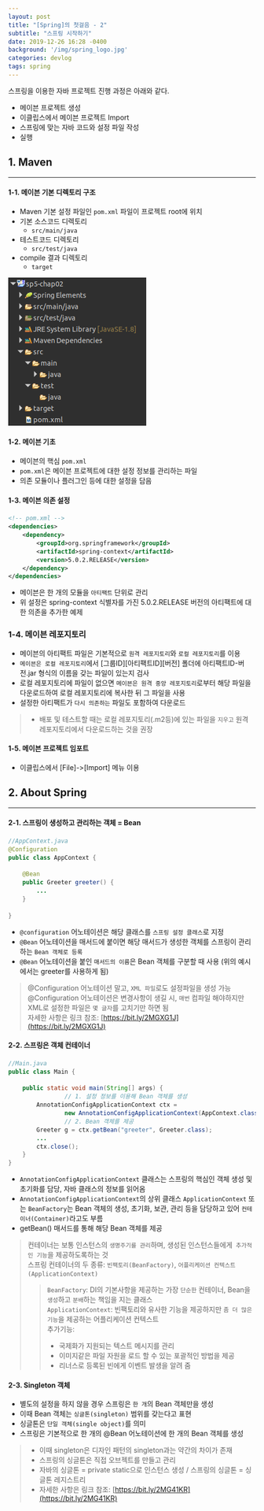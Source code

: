 ```yaml
---
layout: post
title: "[Spring]의 첫걸음 - 2"
subtitle: "스프링 시작하기"
date: 2019-12-26 16:28 -0400
background: '/img/spring_logo.jpg'
categories: devlog
tags: spring
---
```


스프링을 이용한 자바 프로젝트 진행 과정은 아래와 같다.
* 메이븐 프로젝트 생성
* 이클립스에서 메이븐 프로젝트 Import
* 스프링에 맞는 자바 코드와 설정 파일 작성
* 실행  

## 1. Maven
---  
#### 1-1. 메이븐 기본 디렉토리 구조

* Maven 기본 설정 파일인 `pom.xml` 파일이 프로젝트 root에 위치
* 기본 소스코드 디렉토리
    * `src/main/java`
* 테스트코드 디렉토리
    * `src/test/java`
* compile 결과 디렉토리
    * `target`

![디렉토리구조](/img/spring/spring_2_1.png)

#### 1-2. 메이븐 기초

* 메이븐의 핵심 `pom.xml`
* `pom.xml`은 메이븐 프로젝트에 대한 설정 정보를 관리하는 파일
* 의존 모듈이나 플러그인 등에 대한 설정을 담음

#### 1-3. 메이븐 의존 설정

```xml
<!-- pom.xml -->
<dependencies>
    <dependency>
        <groupId>org.springframework</groupId>
        <artifactId>spring-context</artifactId>
        <version>5.0.2.RELEASE</version>
    </dependency>
</dependencies>
```

*  메이븐은 한 개의 모듈을 `아티팩트` 단위로 관리
* 위 설정은 spring-context 식별자를 가진 5.0.2.RELEASE 버전의 아티팩트에 대한 의존을 추가한 예제

### 1-4. 메이븐 레포지토리
* 메이븐의 아티팩트 파일은 기본적으로 `원격 레포지토리`와 `로컬 레포지토리`를 이용
* `메이븐은 로컬 레포지토리`에서 [그룹ID]\[아티팩트ID]\[버전] 폴더에 아티팩트ID-버전.jar 형식의 이름을 갖는 파일이 있는지 검사
* 로컬 레포지토리에 파일이 없으면 `메이븐은 원격 중앙 레포지토리`로부터 해당 파일을 다운로드하여 로컬 레포지토리에 복사한 뒤 그 파일을 사용
* 설정한 아티팩트가 `다시 의존하는` 파일도 포함하여 다운로드

> * 배포 및 테스트할 때는 로컬 레포지토리(.m2등)에 있는 파일을 `지우고` 원격 레포지토리에서 다운로드하는 것을 권장

#### 1-5. 메이븐 프로젝트 임포트
* 이클립스에서 [File]->[Import] 메뉴 이용

## 2. About Spring
---
#### 2-1. 스프링이 생성하고 관리하는 객체 = Bean
```java
//AppContext.java
@Configuration
public class AppContext {

    @Bean
    public Greeter greeter() {
        ...
    }
    
}
```
* `@configuration` 어노테이션은 해당 클래스를 `스프링 설정 클래스`로 지정
* `@Bean` 어노테이션을 매서드에 붙이면 해당 매서드가 생성한 객체를 스프링이 관리하는 `Bean 객체로 등록`
* `@Bean` 어노테이션을 붙인 `매서드의 이름`은 Bean 객체를 구분할 때 사용 (위의 예시에서는 greeter를 사용하게 됨)

> @Configuration 어노테이션 말고, `XML 파일`로도 설정파일을 생성 가능  
> @Configuration 어노테이션은 변경사항이 생길 시, `매번` 컴파일 해야하지만 XML로 설정한 파일은 `몇 글자`를 고치기만 하면 됨  
> 자세한 사항은 링크 참조: [https://bit.ly/2MGXG1J](https://bit.ly/2MGXG1J)   

#### 2-2. 스프링은 객체 컨테이너
```java
//Main.java
public class Main {

	public static void main(String[] args) {
                // 1. 설정 정보를 이용해 Bean 객체를 생성
		AnnotationConfigApplicationContext ctx = 
				new AnnotationConfigApplicationContext(AppContext.class);
                // 2. Bean 객체를 제공
		Greeter g = ctx.getBean("greeter", Greeter.class);
		...
		ctx.close();
	}
}
```
* `AnnotationConfigApplicationContext` 클래스는 스프링의 핵심인 객체 생성 및 초기화를 담당, 자바 클래스의 정보를 읽어옴
* `AnnotationConfigApplicationContext`의 상위 클래스 `ApplicationContext` 또는 `BeanFactory`는 Bean 객체의 생성, 초기화, 보관, 관리 등을 담당하고 있어 `컨테이너(Container)`라고도 부름
* getBean() 매서드를 통해 해당 Bean 객체를 제공  
> 컨테이너는 보통 인스턴스의 `생명주기를 관리`하며, 생성된 인스턴스들에게` 추가적인 기능`을 제공하도록하는 것  
> 스프링 컨테이너의 두 종류: `빈팩토리(BeanFactory)`, `어플리케이션 컨텍스트(ApplicationContext)`   
>> `BeanFactory`: DI의 기본사항을 제공하는 가장 `단순한` 컨테이너, Bean을 `생성`하고 `분배`하는 책임을 지는 클래스  
>> `ApplicationContext`: 빈팩토리와 유사한 기능을 제공하지만 `좀 더 많은 기능`을 제공하는 어플리케이션 컨텍스트  
>> 추가기능:  
>> * 국제화가 지원되는 텍스트 메시지를 관리  
>> * 이미지같은 파일 자원을 로드 할 수 있는 포괄적인 방법을 제공  
>> * 리너스로 등록된 빈에게 이벤트 발생을 알려 줌  

#### 2-3. Singleton 객체
* 별도의 설정을 하지 않을 경우 스프링은 `한 개`의 Bean 객체만을 생성
* 이때 Bean 객체는 `싱글톤(singleton)` 범위를 갖는다고 표현
* 싱글톤은 `단일 객체(single object)`를 의미
* 스프링은 기본적으로 한 개의 @Bean 어노테이션에 한 개의 Bean 객체를 생성

> * 이때 singleton은 디자인 패턴의 singleton과는 약간의 차이가 존재  
> * 스프링의 싱글톤은 직접 오브젝트를 만들고 관리  
> * 자바의 싱글톤 = private static으로 인스턴스 생성 / 스프링의 싱글톤 = 싱글톤 레지스트리  
> * 자세한 사항은 링크 참조: [https://bit.ly/2MG41KR](https://bit.ly/2MG41KR)  
